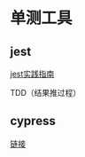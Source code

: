 # 单测工具

## jest

[jest实践指南](http://github.yanhaixiang.com/jest-tutorial/basic/getting-started/)

TDD（结果推过程）

## cypress
[链接](https://docs.cypress.io/zh-cn/guides/overview/why-cypress.html#)
